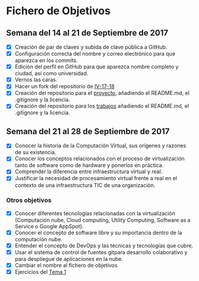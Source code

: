 # Fichero de Objetivos

## Semana del 14 al 21 de Septiembre de 2017

- [x] Creación de par de claves y subida de clave pública a GitHub.
- [x] Configuración correcta del nombre y correo electrónico para que aparezca en los commits.
- [x] Edición del perfil en GitHub para que aparezca nombre completo y ciudad, así como universidad.
- [x] Vernos las caras.
- [x] Hacer un fork del repositorio de [IV-17-18](https://github.com/Koltharius/IV-17-18)
- [x] Creación del repositorio para el [proyecto](https://github.com/Koltharius/ProyectoIV), añadiendo el README.md, el .gitignore y la licencia.
- [x] Creación del repositorio para los [trabajos](https://github.com/Koltharius/EjerciciosIV) añadiendo el README.md, el .gitignore y la licencia.

## Semana del 21 al 28 de Septiembre de 2017

- [x] Conocer la historia de la Computación Virtual, sus orígenes y razones de su existencia.
- [x] Conocer los conceptos relacionados con el proceso de virtualización tanto de software como de hardware y ponerlos en práctica.
- [x] Comprender la diferencia entre infraestructura virtual y real.
- [x] Justificar la necesidad de procesamiento virtual frente a real en el contexto de una infraestructura TIC de una organización.

### Otros objetivos

- [x] Conocer diferentes tecnologías relacionadas con la virtualización (Computación nube, Cloud computing, Utility Computing, Software as a Service o Google AppSpot).
- [x] Conocer el concepto de software libre y su importancia dentro de la computación nube.
- [x] Entender el concepto de DevOps y las técnicas y tecnologías que cubre.
- [x] Usar el sistema de control de fuentes gitpara desarrollo colaborativo y para despliegue de aplicaciones en la nube.
- [x] Cambiar el nombre al fichero de objetivos
- [x] Ejercicios del [Tema 1](https://github.com/Koltharius/EjerciciosIV/blob/master/Ejercicios_Tema_1.md)
